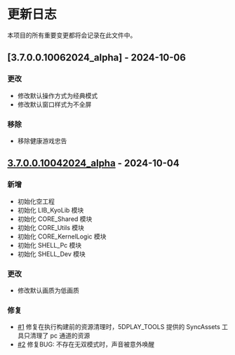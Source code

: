 # 更新日志
本项目的所有重要变更都将会记录在此文件中。

## [3.7.0.0.10062024_alpha] - 2024-10-06
### 更改
- 修改默认操作方式为经典模式
- 修改默认窗口样式为不全屏

### 移除
- 移除健康游戏忠告

## [3.7.0.0.10042024_alpha] - 2024-10-04
### 新增
- 初始化空工程
- 初始化 LIB_KyoLib 模块
- 初始化 CORE_Shared 模块
- 初始化 CORE_Utils 模块
- 初始化 CORE_KernelLogic 模块
- 初始化 SHELL_Pc 模块
- 初始化 SHELL_Dev 模块

### 更改
- 修改默认画质为低画质

### 修复
- [#1] 修复在执行构建前的资源清理时，5DPLAY_TOOLS 提供的 SyncAssets 工具只清理了 pc 通道的资源
- [#2] 修复BUG: 不存在无双模式时，声音被意外唤醒

[3.7.0.0.10042024_alpha]: https://github.com/5DPLAY-Game-Studio/BleachVsNaruto/releases/tag/3.7.0.0.10042024_alpha

[#1]: https://github.com/5DPLAY-Game-Studio/BleachVsNaruto/issues/1
[#2]: https://github.com/5DPLAY-Game-Studio/BleachVsNaruto/issues/2
